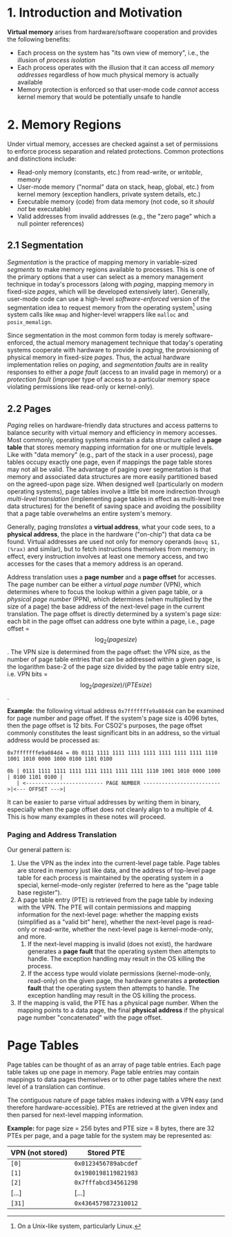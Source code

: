 # 1. Introduction and Motivation

**Virtual memory** arises from hardware/software cooperation and provides the following benefits:
* Each process on the system has "its own view of memory", i.e., the illusion of _process isolation_
* Each process operates with the illusion that it can access _all memory addresses_ regardless of how much physical memory is actually available
* Memory protection is enforced so that user-mode code _cannot_ access kernel memory that would be potentially unsafe to handle

# 2. Memory Regions

Under virtual memory, accesses are checked against a set of permissions to enforce process separation and related protections. Common protections and distinctions include:
* Read-only memory (constants, etc.) from read-write, or _writable_, memory
* User-mode memory ("normal" data on stack, heap, global, etc.) from kernel memory (exception handlers, private system details, etc.)
* Executable memory (code) from data memory (not code, so it _should not_ be executable)
* Valid addresses from invalid addresses (e.g., the "zero page" which a null pointer references)

## 2.1 Segmentation

_Segmentation_ is the practice of mapping memory in variable-sized _segments_ to make memory regions available to processes. This is one of the primary options that a user can select as a memory management technique in today's processors (along with _paging_, mapping memory in fixed-size _pages_, which will be developed extensively later). Generally, user-mode code can use a high-level _software-enforced_ version of the segmentation idea to request memory from the operating system[^1] using system calls like `mmap` and higher-level wrappers like `malloc` and `posix_memalign`.

Since segmentation in the most common form today is merely software-enforced, the actual memory management technique that today's operating systems cooperate with hardware to provide is _paging_, the provisioning of physical memory in fixed-size _pages_. Thus, the actual hardware implementation relies on _paging_, and _segmentation faults_ are in reality responses to either a _page fault_ (access to an invalid page in memory) or a _protection fault_ (improper type of access to a particular memory space violating permissions like read-only or kernel-only).

## 2.2 Pages

_Paging_ relies on hardware-friendly data structures and access patterns to balance security with virtual memory and efficiency in memory accesses. Most commonly, operating systems maintain a data structure called a **page table** that stores memory mapping information for one or multiple levels. Like with "data memory" (e.g., part of the stack in a user process), page tables occupy exactly one page, even if mappings the page table stores may not all be valid. The advantage of paging over segmentation is that memory and associated data structures are more easily partitioned based on the agreed-upon page size. When designed well (particularly on modern operating systems), page tables involve a little bit more indirection through _multi-level translation_ (implementing page tables in effect as multi-level tree data structures) for the benefit of saving space and avoiding the possibility that a page table overwhelms an entire system's memory.

Generally, paging _translates_ a **virtual address**, what your code sees, to a **physical address**, the place in the hardware ("on-chip") that data ca be found. Virtual addresses are used not only for memory operands (`movq $1, (%rax)` and similar), but to fetch instructions themselves from memory; in effect, every instruction involves at least one memory access, and two accesses for the cases that a memory address is an operand.

Address translation uses a **page number** and a **page offset** for accesses. The page number can be either a _virtual page number_ (VPN), which determines where to focus the lookup within a given page table, or a _physical page number_ (PPN), which determines (when multiplied by the size of a page) the base address of the next-level page in the current translation. The page offset is directly determined by a system's page size: each bit in the page offset can address one byte within a page, i.e., page offset = $$\log_{2}(page size)$$. The VPN size is determined from the page offset: the VPN size, as the number of page table entries that can be addressed within a given page, is the logarithm base-2 of the page size divided by the page table entry size, i.e. VPN bits = $$\log_{2}({page} {size})/({PTE} {size})$$.

**Example**: the following virtual address `0x7fffffffe9a084d4` can be examined for page number and page offset. If the system's page size is 4096 bytes, then the page offset is 12 bits. For CSO2's purposes, the page offset commonly constitutes the least significant bits in an address, so the virtual address would be processed as:

```
0x7fffffffe9a084d4 = 0b 0111 1111 1111 1111 1111 1111 1111 1111 1110 1001 1010 0000 1000 0100 1101 0100

0b | 0111 1111 1111 1111 1111 1111 1111 1111 1110 1001 1010 0000 1000 | 0100 1101 0100 |
   | <------------------------- PAGE NUMBER ------------------------->|<--- OFFSET --->|
```

It can be easier to parse virtual addresses by writing them in binary, especially when the page offset does not cleanly align to a multiple of 4. This is how many examples in these notes will proceed.

### Paging and Address Translation

Our general pattern is:
1. Use the VPN as the index into the current-level page table. Page tables are stored in memory just like data, and the address of top-level page table for each process is maintained by the operating system in a special, kernel-mode-only register (referred to here as the "page table base register"). 
2. A page table entry (PTE) is retrieved from the page table by indexing with the VPN. The PTE will contain permissions and mapping information for the next-level page: whether the mapping exists (simplified as a "valid bit" here), whether the next-level page is read-only or read-write, whether the next-level page is kernel-mode-only, and more.
    1. If the next-level mapping is invalid (does not exist), the hardware generates a **page fault** that the operating system then attempts to handle. The exception handling may result in the OS killing the process.
    2. If the access type would violate permissions (kernel-mode-only, read-only) on the given page, the hardware generates a **protection fault** that the operating system then attempts to handle. The exception handling may result in the OS killing the process.
3. If the mapping is valid, the PTE has a physical page number. When the mapping points to a data page, the final **physical address** if the physical page number "concatenated" with the page offset.

# Page Tables

Page tables can be thought of as an array of page table entries. Each page table takes up one page in memory. Page table entries may contain mappings to data pages themselves or to other page tables where the next level of a translation can continue.

The contiguous nature of page tables makes indexing with a VPN easy (and therefore hardware-accessible). PTEs are retrieved at the given index and then parsed for next-level mapping information.

**Example:** for page size = 256 bytes and PTE size = 8 bytes, there are 32 PTEs per page, and a page table for the system may be represented as:

| VPN (not stored)	| Stored PTE		|
| ---------------------	| ---------------------	|
| `[0]`			| `0x0123456789abcdef`	|
| `[1]`			| `0x1980198119821983`	|
| `[2]`			| `0x7fffabcd34561298`	|
| [...]			| [...]			|
| `[31]`		| `0x4364579872310012`	|

[^1]: On a Unix-like system, particularly Linux.

